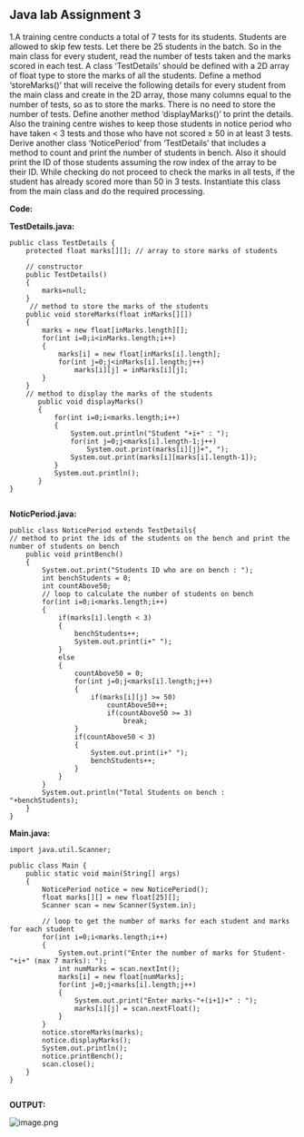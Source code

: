 ## Java lab Assignment 3

1.A training centre conducts a total of 7 tests for its students. Students are allowed to skip few tests. Let there be 25 students in the batch. So in the main class for every student, read the number of tests taken and the marks scored in each test. A class ‘TestDetails’ should be defined with a 2D array of float type to store the marks of all the students. Define a method ‘storeMarks()’ that will receive the following details for every student from the main class and create in the 2D array, those many columns equal to the number of tests, so as to store the marks. There is no need to store the number of tests. Define another method ‘displayMarks()’ to print the details. 
Also the training centre wishes to keep those students in notice period who have taken < 3 tests and those who have not scored ≥ 50 in at least 3 tests. Derive another class ‘NoticePeriod’ from ‘TestDetails’ that includes a method to count and print the number of students in bench. Also it should print the ID of those students assuming the row index of the array to be their ID. While checking do not proceed to check the marks in all tests, if the student has already scored more than 50 in 3 tests. Instantiate this class from the main class and do the required processing.

**Code:**

**TestDetails.java:**

```
public class TestDetails {
    protected float marks[][]; // array to store marks of students

    // constructor
    public TestDetails()
    {
        marks=null;
    }
     // method to store the marks of the students
    public void storeMarks(float inMarks[][])
    {
        marks = new float[inMarks.length][];
        for(int i=0;i<inMarks.length;i++)
        {
            marks[i] = new float[inMarks[i].length];
            for(int j=0;j<inMarks[i].length;j++)
                marks[i][j] = inMarks[i][j];
        }
    }
    // method to display the marks of the students
       public void displayMarks()
       {
           for(int i=0;i<marks.length;i++)
           {
               System.out.println("Student "+i+" : ");
               for(int j=0;j<marks[i].length-1;j++)
                   System.out.print(marks[i][j]+", ");
               System.out.print(marks[i][marks[i].length-1]);
           }
           System.out.println();
       }
}
      

``` 

**NoticPeriod.java:**


```
public class NoticePeriod extends TestDetails{
// method to print the ids of the students on the bench and print the number of students on bench
    public void printBench()
    {
        System.out.print("Students ID who are on bench : ");
        int benchStudents = 0;
        int countAbove50;
        // loop to calculate the number of students on bench
        for(int i=0;i<marks.length;i++)
        {
            if(marks[i].length < 3)
            {
                benchStudents++;
                System.out.print(i+" ");
            }
            else
            {
                countAbove50 = 0;
                for(int j=0;j<marks[i].length;j++)
                {
                    if(marks[i][j] >= 50)
                        countAbove50++;
                        if(countAbove50 >= 3)
                            break;
                }
                if(countAbove50 < 3)
                {
                    System.out.print(i+" ");
                    benchStudents++;
                }
            }
        }
        System.out.println("Total Students on bench : "+benchStudents);
    }
}

``` 





**Main.java:**

```
import java.util.Scanner;

public class Main {
    public static void main(String[] args)
    {
        NoticePeriod notice = new NoticePeriod();
        float marks[][] = new float[25][];
        Scanner scan = new Scanner(System.in);

        // loop to get the number of marks for each student and marks for each student
        for(int i=0;i<marks.length;i++)
        {
            System.out.print("Enter the number of marks for Student-"+i+" (max 7 marks): ");
            int numMarks = scan.nextInt();
            marks[i] = new float[numMarks];
            for(int j=0;j<marks[i].length;j++)
            {
                System.out.print("Enter marks-"+(i+1)+" : ");
                marks[i][j] = scan.nextFloat();
            }
        }
        notice.storeMarks(marks);
        notice.displayMarks();
        System.out.println();
        notice.printBench();
        scan.close();
    }
}


``` 




**OUTPUT:**


![image.png](https://cdn.hashnode.com/res/hashnode/image/upload/v1643867631694/Jw-ALHrnv.png)
